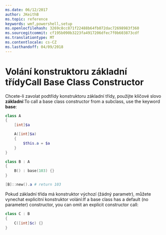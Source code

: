 ```yaml
---
ms.date: 06/12/2017
author: JKeithB
ms.topic: reference
keywords: wmf,powershell,setup
ms.openlocfilehash: 3269c8cc871f22488b64fb072dac72698983f360
ms.sourcegitcommit: cf195b090b3223fa4917206dfec7f0b603873cdf
ms.translationtype: MT
ms.contentlocale: cs-CZ
ms.lasthandoff: 04/09/2018
---
```

# <a name="call-base-class-constructor"></a><span data-ttu-id="f98ad-102">Volání konstruktoru základní třídy</span><span class="sxs-lookup"><span data-stu-id="f98ad-102">Call Base Class Constructor</span></span>

<span data-ttu-id="f98ad-103">Chcete-li zavolat podtřídy konstruktoru základní třídy, použijte klíčové slovo **základní**:</span><span class="sxs-lookup"><span data-stu-id="f98ad-103">To call a base class constructor from a subclass, use the keyword **base**:</span></span>

```powershell
class A
{
    [int]$a

    A([int]$a)
    {
        $this.a = $a
    }
}

class B : A
{
    B() : base(103) {}
}

[B]::new().a # return 103
```

<span data-ttu-id="f98ad-104">Pokud základní třída má konstruktor výchozí (žádný parametr), můžete vynechat explicitní konstruktor volání:</span><span class="sxs-lookup"><span data-stu-id="f98ad-104">If a base class has a default (no parameter) constructor, you can omit an explicit constructor call:</span></span>

```powershell
class C : B
{
    C([int]$c) {}
}
```